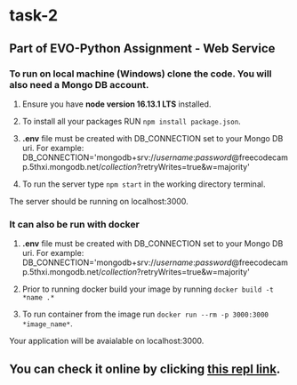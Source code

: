 # task-2

## Part of EVO-Python Assignment - Web Service ##

### To run on local machine (Windows) clone the code. You will also need a Mongo DB account. 

1. Ensure you have **node version 16.13.1 LTS** installed.

2. To install all your packages RUN `npm install package.json`.

3. **.env** file must be created with DB_CONNECTION set to your Mongo DB uri.
For example:
DB_CONNECTION='mongodb+srv://*username*:*password*@freecodecamp.5thxi.mongodb.net/*collection*?retryWrites=true&w=majority' 

4. To run the server type `npm start` in the working directory terminal.

The server should be running on localhost:3000.


### It can also be run with docker

1. **.env** file must be created with DB_CONNECTION set to your Mongo DB uri.
For example:
DB_CONNECTION='mongodb+srv://*username*:*password*@freecodecamp.5thxi.mongodb.net/*collection*?retryWrites=true&w=majority' 

2. Prior to running docker build your image by running `docker build -t *name .*`

3. To run container from the image run `docker run --rm -p 3000:3000 *image_name*`.

Your application will be avaialable on localhost:3000.

## You can check it online by clicking [this repl link](https://task-2.ivanzlatoff.repl.co/).
